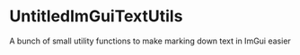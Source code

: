 # UntitledImGuiTextUtils
A bunch of small utility functions to make marking down text in ImGui easier

